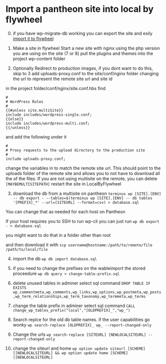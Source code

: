 # Import a pantheon site into local by flywheel

0. if you have wp-migrate-db working you can export the site and esily [import it to flywheel](https://localwp.com/help-docs/getting-started/how-to-import-a-wordpress-site-into-local/)

1. Make a site in flywheel
Start a new site with nginx using the php version you are using on the site (7 or 8)
pull the plugins and themes into the project wp-content folder

2. Optionally Redirect to production images, if you dont want to do this, skip to 3
add uploads-proxy.conf to the site/conf/nginx folder changing the url to represent the remote site url and site id

in the project folder/conf/nginx/site.conf.hbs find 
```
#
# WordPress Rules
#
{{#unless site.multiSite}}
include includes/wordpress-single.conf;
{{else}}
include includes/wordpress-multi.conf;
{{/unless}}
```

and add the following under it
```
#
# Proxy requests to the upload directory to the production site
#
include uploads-proxy.conf;
```

change the variables in to match the remote site url.  This should point to the uploads folder of the remote site and allows you to not have to download all the of the files.  If you are not using multisite on the remote, you can delete `[MAYBEMULTISITEPATH]`
restart the site in LocalByFlywheel

3. download the db from a multisite on pantheon
`terminus wp [SITE].[ENV] -- db export - --tables=$(terminus wp [SITE].[ENV] -- db tables '[PREFIX]_*' --url=[SITEURL] --format=csv) > database.sql`

You can change that as needed for each host on Pantheon

If your host requires you to SSH to run wp-cli you can just run 
`wp db export - > database.sql`

you might want to do that in a folder other than root

and then download it with 
`scp username@hostname:/path/to/remote/file /path/to/local/file`

4. import the db
`wp db import database.sql`

5.  if you need to change the prefixes on the wableimport the stored proceedure
`wp db query < change-table-prefix.sql`

6. delete unused tables
in adminer select sql command `DROP TABLE IF EXISTS wp_commentmeta,wp_comments,wp_links,wp_options,wp_postmeta,wp_posts,wp_term_relationships,wp_term_taxonomy,wp_termmeta,wp_terms`

7. change the table prefix
in adminer select sql command `CALL change_wp_tables_prefix("local","[OLDPREFIX]_","wp_")`

8. Search replce for the old db table names.  if the user capabilities go wonky
`wp search-replace [OLDPREFIX]_ wp_ --report-changed-only`

9. Change the urls
`wp search-replace [SITEURL] [NEWLOCALSITEURL] --report-changed-only`

10. change the siteurl and home 
`wp option update siteurl [SCHEME][[NEWLOCALSITEURL] && wp option update home [SCHEME][[NEWLOCALSITEURL]`

